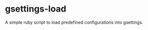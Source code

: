 gsettings-load
==============

A simple ruby script to load predefined configurations into gsettings.